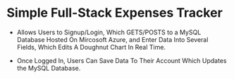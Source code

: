 # Simple Full-Stack Expenses Tracker

- Allows Users to Signup/Login, Which GETS/POSTS to a MySQL Database Hosted On Mircosoft Azure, and Enter Data Into Several Fields, Which Edits A Doughnut Chart In Real Time.

- Once Logged In, Users Can Save Data To Their Account Which Updates the MySQL Database.
